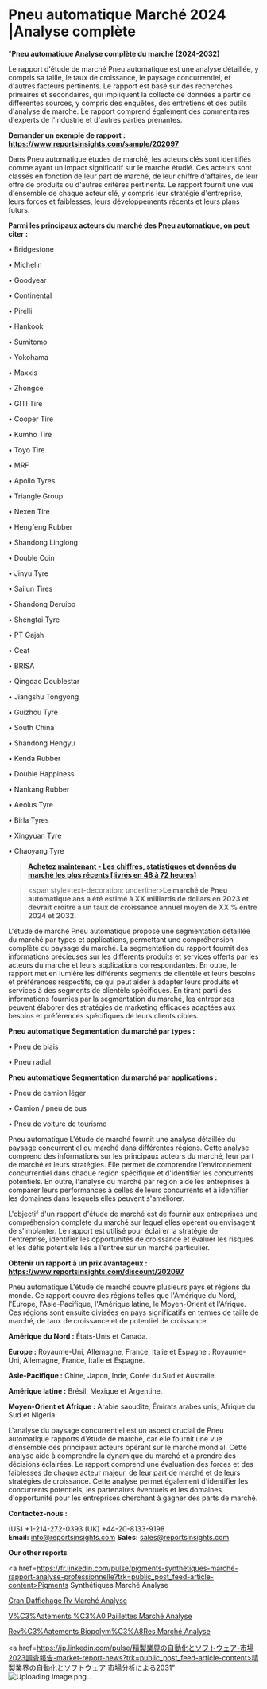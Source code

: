 # Pneu automatique Marché 2024 |Analyse complète

"<strong>Pneu automatique Analyse complète du marché (2024-2032)</strong>

Le rapport d'étude de marché Pneu automatique est une analyse détaillée, y compris sa taille, le taux de croissance, le paysage concurrentiel, et d'autres facteurs pertinents. Le rapport est basé sur des recherches primaires et secondaires, qui impliquent la collecte de données à partir de différentes sources, y compris des enquêtes, des entretiens et des outils d'analyse de marché. Le rapport comprend également des commentaires d'experts de l'industrie et d'autres parties prenantes.

<strong>Demander un exemple de rapport : </strong><strong><a href=https://www.reportsinsights.com/sample/202097>https://www.reportsinsights.com/sample/202097</a></strong>

Dans Pneu automatique études de marché, les acteurs clés sont identifiés comme ayant un impact significatif sur le marché étudié. Ces acteurs sont classés en fonction de leur part de marché, de leur chiffre d'affaires, de leur offre de produits ou d'autres critères pertinents. Le rapport fournit une vue d'ensemble de chaque acteur clé, y compris leur stratégie d'entreprise, leurs forces et faiblesses, leurs développements récents et leurs plans futurs.

<strong>Parmi les principaux acteurs du marché des Pneu automatique, on peut citer :</strong>

• Bridgestone

• Michelin

• Goodyear

• Continental

• Pirelli

• Hankook

• Sumitomo

• Yokohama

• Maxxis

• Zhongce

• GITI Tire

• Cooper Tire

• Kumho Tire

• Toyo Tire

• MRF

• Apollo Tyres

• Triangle Group

• Nexen Tire

• Hengfeng Rubber

• Shandong Linglong

• Double Coin

• Jinyu Tyre

• Sailun Tires

• Shandong Deruibo

• Shengtai Tyre

• PT Gajah

• Ceat

• BRISA

• Qingdao Doublestar

• Jiangshu Tongyong

• Guizhou Tyre

• South China

• Shandong Hengyu

• Kenda Rubber

• Double Happiness

• Nankang Rubber

• Aeolus Tyre

• Birla Tyres

• Xingyuan Tyre

• Chaoyang Tyre

<blockquote><a href=https://reportsinsights.com/buynow/202097><span style=text-decoration: underline;><strong>Achetez maintenant - Les chiffres, statistiques et données du marché les plus récents [livrés en 48 à 72 heures]</strong></span></a></blockquote>
<blockquote>
<div class=group w-full text-gray-800 dark:text-gray-100 border-b border-black/10 dark:border-gray-900/50 bg-gray-50 dark:bg-[#444654]>
<div class=flex p-4 gap-4 text-base md:gap-6 md:max-w-2xl lg:max-w-xl xl:max-w-3xl md:py-6 lg:px-0 m-auto>
<div class=relative flex flex-col w-[calc(100%-50px)] gap-1 md:gap-3 lg:w-[calc(100%-115px)]>
<div class=flex flex-grow flex-col gap-3>
<div class=min-h-[20px] flex flex-col items-start gap-4 whitespace-pre-wrap break-words>
<div class=result-streaming markdown prose w-full break-words dark:prose-invert light>

<span style=text-decoration: underline;><strong>Le marché de Pneu automatique ans a été estimé à XX milliards de dollars en 2023 et devrait croître à un taux de croissance annuel moyen de XX % entre 2024 et 2032.</strong></span>

</div>
</div>
</div>
</div>
</div>
</div></blockquote>
L'étude de marché Pneu automatique propose une segmentation détaillée du marché par types et applications, permettant une compréhension complète du paysage du marché. La segmentation du rapport fournit des informations précieuses sur les différents produits et services offerts par les acteurs du marché et leurs applications correspondantes. En outre, le rapport met en lumière les différents segments de clientèle et leurs besoins et préférences respectifs, ce qui peut aider à adapter leurs produits et services à des segments de clientèle spécifiques. En tirant parti des informations fournies par la segmentation du marché, les entreprises peuvent élaborer des stratégies de marketing efficaces adaptées aux besoins et préférences spécifiques de leurs clients cibles.

<strong>Pneu automatique Segmentation du marché par types :</strong>

• Pneu de biais

• Pneu radial

<strong>Pneu automatique Segmentation du marché par applications :</strong>

• Pneu de camion léger

• Camion / pneu de bus

• Pneu de voiture de tourisme

Pneu automatique L'étude de marché fournit une analyse détaillée du paysage concurrentiel du marché dans différentes régions. Cette analyse comprend des informations sur les principaux acteurs du marché, leur part de marché et leurs stratégies. Elle permet de comprendre l'environnement concurrentiel dans chaque région spécifique et d'identifier les concurrents potentiels. En outre, l'analyse du marché par région aide les entreprises à comparer leurs performances à celles de leurs concurrents et à identifier les domaines dans lesquels elles peuvent s'améliorer.

L'objectif d'un rapport d'étude de marché est de fournir aux entreprises une compréhension complète du marché sur lequel elles opèrent ou envisagent de s'implanter. Le rapport est utilisé pour éclairer la stratégie de l'entreprise, identifier les opportunités de croissance et évaluer les risques et les défis potentiels liés à l'entrée sur un marché particulier.

<strong>Obtenir un rapport à un prix avantageux : <a href=https://www.reportsinsights.com/discount/202097>https://www.reportsinsights.com/discount/202097</a></strong>

Pneu automatique L'étude de marché couvre plusieurs pays et régions du monde. Ce rapport couvre des régions telles que l'Amérique du Nord, l'Europe, l'Asie-Pacifique, l'Amérique latine, le Moyen-Orient et l'Afrique. Ces régions sont ensuite divisées en pays significatifs en termes de taille de marché, de taux de croissance et de potentiel de croissance.

<strong>Amérique du Nord :</strong> États-Unis et Canada.

<strong>Europe :</strong> Royaume-Uni, Allemagne, France, Italie et Espagne : Royaume-Uni, Allemagne, France, Italie et Espagne.

<strong>Asie-Pacifique :</strong> Chine, Japon, Inde, Corée du Sud et Australie.

<strong>Amérique latine :</strong> Brésil, Mexique et Argentine.

<strong>Moyen-Orient et Afrique :</strong> Arabie saoudite, Émirats arabes unis, Afrique du Sud et Nigeria.

L'analyse du paysage concurrentiel est un aspect crucial de Pneu automatique rapports d'étude de marché, car elle fournit une vue d'ensemble des principaux acteurs opérant sur le marché mondial. Cette analyse aide à comprendre la dynamique du marché et à prendre des décisions éclairées. Le rapport comprend une évaluation des forces et des faiblesses de chaque acteur majeur, de leur part de marché et de leurs stratégies de croissance. Cette analyse permet également d'identifier les concurrents potentiels, les partenaires éventuels et les domaines d'opportunité pour les entreprises cherchant à gagner des parts de marché.

<strong>Contactez-nous :</strong>

(US) +1-214-272-0393
(UK) +44-20-8133-9198
<strong>Email:</strong> <a>info@reportsinsights.com</a>
<strong>Sales:</strong> <a>sales@reportsinsights.com</a>

<strong>Our other reports</strong>

<a href=https://fr.linkedin.com/pulse/pigments-synthétiques-marché-rapport-analyse-professionnelle?trk=public_post_feed-article-content>Pigments Synthétiques Marché Analyse</a>

<a href=https://www.linkedin.com/pulse/%C3%A9cran-daffichage-rv-march%C3%A9-rapport-2024-ygt3f/>Cran Daffichage Rv Marché Analyse</a>

<a href=https://www.linkedin.com/pulse/v%C3%AAtements-%C3%A0-paillettes-march%C3%A9-donn%C3%A9es-d%C3%A9taill%C3%A9es-hurcf/>V%C3%Aatements %C3%A0 Paillettes Marché Analyse</a>

<a href=https://www.linkedin.com/pulse/rev%C3%AAtements-biopolym%C3%A8res-march%C3%A9-personnalisation-boxyf/>Rev%C3%Aatements Biopolym%C3%A8Res Marché Analyse</a>

<a href=https://jp.linkedin.com/pulse/精製業界の自動化とソフトウェア-市場2023調査報告-market-report-news?trk=public_post_feed-article-content>精製業界の自動化とソフトウェア 市場分析による2031</a>"
![Uploading image.png…]()
